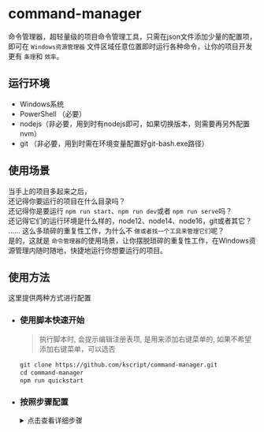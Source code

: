 # command-manager

命令管理器，超轻量级的项目命令管理工具，只需在json文件添加少量的配置项，即可在 `Windows资源管理器` 文件区域任意位置即时运行各种命令，让你的项目开发更有 `条理`和 `效率`。

## 运行环境

- Windows系统
- PowerShell （必要）
- nodejs（非必要，用到时有nodejs即可，如果切换版本，则需要再另外配置nvm）
- git （非必要，用到时需在环境变量配置好git-bash.exe路径）

## 使用场景

当手上的项目多起来之后，  
还记得你要运行的项目在什么目录吗？  
还记得你是要运行 `npm run start`、`npm run dev`或者 `npm run serve`吗？  
还记得它们的运行环境是什么样的，node12、node14、node16，git或者其它？  
......
这么多琐碎的重复性工作，为什么不 `做或者找一个工具来管理它们`呢？  
是的，这就是 `命令管理器`的使用场景，让你摆脱琐碎的重复性工作，在Windows资源管理内随时随地，快捷地运行你想要运行的项目。  

## 使用方法
这里提供两种方式进行配置
- ### 使用脚本快速开始
  > 执行脚本时, 会提示编辑注册表项, 是用来添加右键菜单的, 如果不希望添加右键菜单，可以选否
  ```
  git clone https://github.com/kscript/command-manager.git
  cd command-manager
  npm run quickstart
  ```
- ### 按照步骤配置
  <details>
  <summary>点击查看详细步骤</summary>

  1. clone当前项目  
    ![clone当前项目](./picture/1.png)  

  2. 在项目的shell目录下，找到 [install.cmd](./shell/install.cmd) 文件  
    ![找到install.md文件](./picture/2.png)  

  3. 双击运行[install.cmd](./shell/install.cmd) 文件(用于注册右键菜单)  
    ![双击install.md文件，注册右键菜单](./picture/3.png)  

  4. 注册成功后，在Windows资源管理器内点击鼠标右键，选择 `打开脚本管理器`菜单项  
    ![右键菜单](./picture/4.png)  
  5. 选择要执行的脚本 (使用 `鼠标`或 `上下方向键`选择后按 `回车键`)  
    ![选择要执行的脚本](./picture/5.png)  
  6. 在shell目录下，找到 [manifest.json](./shell/manifest.json) 文件，根据示例配置项，做相应修改  
    ![修改配置](./picture/6.png)  
    如果觉得不直观，可以在当前项目附带的[前端应用](https://kscript.github.io/command-manager/manager)中编辑  
    ![在当前项目附带的前端应用中编辑配置](./picture/7.png)  
  </details>